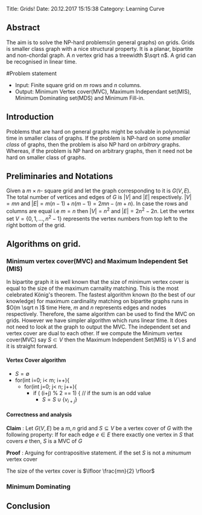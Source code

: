 Title: Grids!
Date: 20.12.2017 15:15:38
Category: Learning Curve



## Abstract
The aim is to solve the NP-hard problems(in general graphs) on grids.
Grids is smaller class graph with a nice structural property. 
It is a planar, bipartite and non-chordal graph. 
A $n$ vertex grid has a treewidth $\sqrt n$. 
A grid can be recognised in linear time.

#Problem statement
* Input: Finite square grid on $m$ rows and $n$ columns.
* Output: Minimum Vertex cover(MVC), Maximum Independant set(MIS), 
Minimum Dominating set(MDS) and Minimum Fill-in.

## Introduction

Problems that are hard on general graphs
might be solvable in polynomial time in smaller class of graphs. 
If the problem is NP-hard on some _smaller class_ of graphs, then
the problem is also NP hard on _arbitrary_ graphs. Whereas,
if the problem is NP hard on arbitrary graphs, 
then it need not be hard on smaller class of graphs.


## Preliminaries and Notations
Given a $m \times n$- square grid and let the graph corresponding to it is $G(V,E)$.
The total number of vertices and edges of $G$ is $|V|$ and $|E|$ respectively. 
$|V|=mn$ and $|E|=m(n-1)+n(m-1)=2mn-(m+n)$. 
In case the rows and columns are equal i.e $m=n$ then $|V|=n^2$ and $|E|=2n^2-2n$.
Let the vertex set $V = \{0,1, \dots, n^2-1 \}$ 
	represents the vertex numbers from top left
to the right bottom of the grid.

## Algorithms on grid.
### Minimum vertex cover(MVC) and Maximum Independent Set (MIS)
In bipartite graph it is well known that the size of minimum vertex cover 
	is equal to the size of the maximum carnality matching. 
This is the most celebrated König's theorem.
The fastest algorithm known (to the best of our knowledge) for maximum
	cardinality matching on bipartite graphs runs in $O(m \sqrt n )$ time 
Here, $m$ and $n$ represents edges and nodes respectively.
Therefore, the same algorithm can be used to find the MVC on grids.
However we have simpler algorithm which runs linear time.
It does not need to look at the graph to output the MVC.
The independent set and vertex cover are dual to each other. 
If we compute the Minimum vertex cover(MVC) say $S \subset V$ 
	then the Maximum Independent Set(MIS) is $V \setminus S$ and it is straight forward.

#### Vertex Cover algorithm

- $S = \emptyset$
- for(int i=0; i<  m; i++){
	- for(int j=0; j< n; j++){
		- if ( (i+j) % 2 == 1) { // if the sum is an odd value
			- $S = S \cup \{ v_{i+j} \}$

#### Correctness and analysis
**Claim** : Let $G(V,E)$ be a $m,n$ grid and $S \subseteq V$ be a vertex cover of $G$ with the following property: 
If for each edge $e \in E$ there exactly one vertex in $S$ that covers $e$
then, $S$ is a MVC of $G$ 

**Proof** : Arguing for contrapositive statement.
if the set $S$ is not a *minumum* vertex cover


The size of the vertex cover is $\lfloor \frac{mn}{2} \rfloor$


### Minimum Dominating

## Conclusion
      
